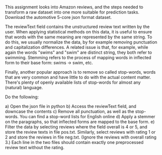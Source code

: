 This assignment looks into Amazon reviews, and the steps needed to transform a raw dataset into one more suitable for prediction tasks.
Download the automotive 5-core json format dataset. 

The reviewText field contains the unstructured review text written by the user. 
When applying statistical methods on this data, it is useful to ensure that words with the same meaning are represented by the same string.
To do this, we usually normalize the data, by for example removing punctuation and capitalization differences. A related issue is that, for example, while again the words "swims" and "swim" are distinct string, they both refer to swimming. Stemming refers to the process of mapping words in inflected form to their base form: swims -> swim, etc.

Finally, another popular approach is to remove so called stop-words, words that are very common and have little to do with the actual content matter. There's plenty of openly available lists of stop-words for almost any (natural) language.

Do the following:

a) Open the json file in python
b) Access the reviewText field, and downcase the contents
c) Remove all punctuation, as well as the stop-words. You can find a stop-word lists for English online
d) Apply a stemmer on the paragraphs, so that inflected forms are mapped to the base form. 
e) Filter the data by selecting reviews where the field overall is 4 or 5, and store the review texts in file pos.txt. Similarly, select reviews with rating 1 or 2 and store the reviews in file neg.txt. (Ignore the reviews with overall rating 3.) Each line in the two files should contain exactly one preprocessed review text without the rating.
